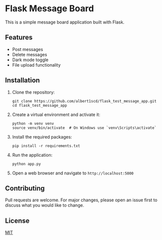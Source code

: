 # Flask Message Board

   This is a simple message board application built with Flask.

   ## Features

   - Post messages
   - Delete messages
   - Dark mode toggle
   - File upload functionality

   ## Installation

   1. Clone the repository:
      ```
      git clone https://github.com/albert1scd/flask_test_message_app.git
      cd flask_test_message_app
      ```

   2. Create a virtual environment and activate it:
      ```
      python -m venv venv
      source venv/bin/activate  # On Windows use `venv\Scripts\activate`
      ```

   3. Install the required packages:
      ```
      pip install -r requirements.txt
      ```

   4. Run the application:
      ```
      python app.py
      ```

   5. Open a web browser and navigate to `http://localhost:5000`

   ## Contributing

   Pull requests are welcome. For major changes, please open an issue first to discuss what you would like to change.

   ## License

   [MIT](https://choosealicense.com/licenses/mit/)